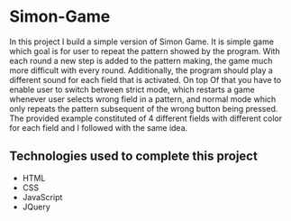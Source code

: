 # Simon-Game

In this project I build a simple version of Simon Game.  It is simple game which goal is for user to repeat the pattern showed by the program. With each round a new step is added to the pattern making, the game much more difficult with every round. Additionally, the program should play a different sound for each field that is activated. On top Of that you have to enable user to switch between strict mode, which restarts a game whenever user selects wrong field in a pattern, and normal mode which only repeats the pattern subsequent of the wrong button being pressed. The provided example constituted of 4 different fields with different color for each field and I followed with the same idea.

## Technologies used to complete this project
<ul>
  
  <li>HTML</li>
  <li>CSS</li>
<li>JavaScript</li>
  <li>JQuery</li>
  </ul>
